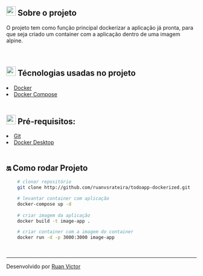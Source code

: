 <h2><img style="height: 25px" src="https://github.githubassets.com/images/icons/emoji/unicode/1f4d1.png" />  Sobre o projeto</h2>
<p>O projeto tem como função principal dockerizar a aplicação já pronta, para que seja criado um container com a aplicação dentro de uma imagem alpine.</p>

<br>

<h2><img style="height: 25px" src="https://github.githubassets.com/images/icons/emoji/unicode/1f680.png" /> Técnologias usadas no projeto</h2>

<li><a href="https://www.docker.com/">Docker</a></li>
<li><a href="https://docs.docker.com/compose/">Docker Compose</a></li>

<br>

<h2><img style="height: 25px" src="https://github.githubassets.com/images/icons/emoji/unicode/2139.png" />  Pré-requisitos: </h2>
<li><a href="https://git-scm.com/">Git</a></li>
<li><a href="https://www.docker.com/products/docker-desktop/">Docker Desktop</a></li>

<br>

<h2>🔛 Como rodar Projeto</h2>

```bash
    # clonar repositório
    git clone http://github.com/ruanvsrateira/todoapp-dockerized.git

    # levantar container com aplicação
    docker-compose up -d 
    
    # criar imagem da aplicação
    docker build -t image-app . 

    # criar container com a imagem do container
    docker run -d -p 3000:3000 image-app
```

<br>

<hr>

Desenvolvido por <a href="https://www.linkedin.com/in/ruanvsrateira" target="__blank">Ruan Victor</a>
